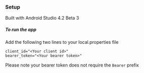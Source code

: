 
### Setup

Built with Android Studio 4.2 Beta 3

##### To run the app

Add the following two lines to your local.properties file

```
client_id="<Your client id>"
bearer_token="<Your bearer token>"
```

Please note your bearer token does not require the `Bearer` prefix